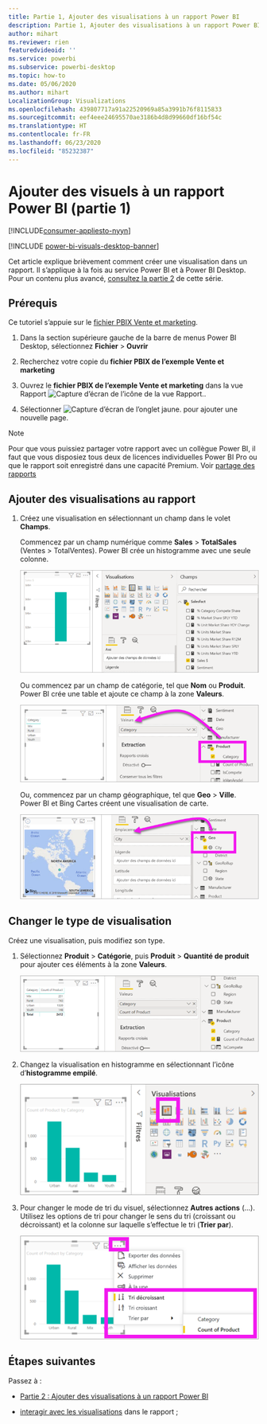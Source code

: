 ```yaml
---
title: Partie 1, Ajouter des visualisations à un rapport Power BI
description: Partie 1, Ajouter des visualisations à un rapport Power BI
author: mihart
ms.reviewer: rien
featuredvideoid: ''
ms.service: powerbi
ms.subservice: powerbi-desktop
ms.topic: how-to
ms.date: 05/06/2020
ms.author: mihart
LocalizationGroup: Visualizations
ms.openlocfilehash: 439807717a91a22520969a85a3991b76f8115833
ms.sourcegitcommit: eef4eee24695570ae3186b4d8d99660df16bf54c
ms.translationtype: HT
ms.contentlocale: fr-FR
ms.lasthandoff: 06/23/2020
ms.locfileid: "85232387"
---
```

# <a name="add-visuals-to-a-power-bi-report-part-1"></a>Ajouter des visuels à un rapport Power BI (partie 1)

[!INCLUDE[consumer-appliesto-nyyn](../includes/consumer-appliesto-nyyn.md)]    

[!INCLUDE [power-bi-visuals-desktop-banner](../includes/power-bi-visuals-desktop-banner.md)]

Cet article explique brièvement comment créer une visualisation dans un rapport. Il s’applique à la fois au service Power BI et à Power BI Desktop. Pour un contenu plus avancé, [consultez la partie 2](power-bi-report-add-visualizations-ii.md) de cette série.

## <a name="prerequisites"></a>Prérequis

Ce tutoriel s’appuie sur le [fichier PBIX Vente et marketing](https://download.microsoft.com/download/9/7/6/9767913A-29DB-40CF-8944-9AC2BC940C53/Sales%20and%20Marketing%20Sample%20PBIX.pbix).

1. Dans la section supérieure gauche de la barre de menus Power BI Desktop, sélectionnez **Fichier** > **Ouvrir**
   
2. Recherchez votre copie du **fichier PBIX de l’exemple Vente et marketing**

1. Ouvrez le **fichier PBIX de l’exemple Vente et marketing** dans la vue Rapport ![Capture d’écran de l’icône de la vue Rapport.](media/power-bi-visualization-kpi/power-bi-report-view.png).

1. Sélectionner ![Capture d’écran de l’onglet jaune.](media/power-bi-visualization-kpi/power-bi-yellow-tab.png) pour ajouter une nouvelle page.

> [!NOTE]
> Pour que vous puissiez partager votre rapport avec un collègue Power BI, il faut que vous disposiez tous deux de licences individuelles Power BI Pro ou que le rapport soit enregistré dans une capacité Premium. Voir [partage des rapports](../collaborate-share/service-share-reports.md)

## <a name="add-visualizations-to-the-report"></a>Ajouter des visualisations au rapport

1. Créez une visualisation en sélectionnant un champ dans le volet **Champs**.

    Commencez par un champ numérique comme **Sales** > **TotalSales** (Ventes > TotalVentes). Power BI crée un histogramme avec une seule colonne.

    ![Capture d’écran d’un histogramme avec une seule colonne.](media/power-bi-report-add-visualizations-i/power-bi-column-chart.png)

    Ou commencez par un champ de catégorie, tel que **Nom** ou **Produit**. Power BI crée une table et ajoute ce champ à la zone **Valeurs**.

    ![Capture d’écran d’une table avec quatre catégories](media/power-bi-report-add-visualizations-i/power-bi-product.png)

    Ou, commencez par un champ géographique, tel que **Geo** > **Ville**. Power BI et Bing Cartes créent une visualisation de carte.

    ![Capture d’écran d’une visualisation de carte.](media/power-bi-report-add-visualizations-i/power-bi-maps.png)

## <a name="change-the-type-of-visualization"></a>Changer le type de visualisation

 Créez une visualisation, puis modifiez son type. 
 
 1. Sélectionnez **Produit** > **Catégorie**, puis **Produit** > **Quantité de produit** pour ajouter ces éléments à la zone **Valeurs**.

    ![Capture d’écran du volet Champs avec la zone Valeurs.](media/power-bi-report-add-visualizations-i/power-bi-create-visual.png)

1. Changez la visualisation en histogramme en sélectionnant l’icône d’**histogramme empilé**.

   ![Capture d’écran du volet Visualisation avec l’icône de l’histogramme empilé.](media/power-bi-report-add-visualizations-i/power-bi-convert.png)

1. Pour changer le mode de tri du visuel, sélectionnez **Autres actions** (...).  Utilisez les options de tri pour changer le sens du tri (croissant ou décroissant) et la colonne sur laquelle s’effectue le tri (**Trier par**).

   ![Capture d’écran de la liste déroulante Autres actions.](media/power-bi-report-add-visualizations-i/power-bi-sort.png)
  
## <a name="next-steps"></a>Étapes suivantes

 Passez à :

* [Partie 2 : Ajouter des visualisations à un rapport Power BI](power-bi-report-add-visualizations-ii.md)

* [interagir avec les visualisations](../consumer/end-user-reading-view.md) dans le rapport ;
